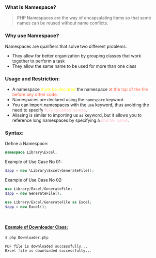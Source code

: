 ### What is Namespace?
> PHP Namespaces are the way of encapsulating items so that same names can be reused without name conflicts.

### Why use Namespace?
Namespaces are qualifiers that solve two different problems:
- They allow for better organization by grouping classes that work together to perform a task
- They allow the same name to be used for more than one class

### Usage and Restriction:
- A namespace <span style="color: yellow">must be declared</span> the namespace <span style="color: tomato">at the top of the file before any other code.</span>
- Namespaces are declared using the `namespace` keyword.
- You can import namespaces with the `use` keyword, thus avoiding the need to specify <span style="color: pink">fully qualified names</span>.
- Aliasing is similar to importing us `as` keyword, but it allows you to reference long namespaces by specifying a <span style="color: pink">shorter name</span>.

### Syntax:
Define a Namespace:

```php
namespace Library\Excel;
```

Example of Use Case No 01:

```php 
$app = new \Library\Excel\GenerateFile();
```

Example of Use Case No 02:
  
```php 
use Library/Excel/GenerateFile;
$app = new GenerateFile();
```

```php 
use Library/Excel/GenerateFile as Excel;
$app = new Excel();
```

<br>

#### [Example of Downloader Class:](Downloader.php)
```bash 
$ php Downloader.php
```

```text 
PDF file is downloaded successfully...
Excel file is downloaded successfully...
```

